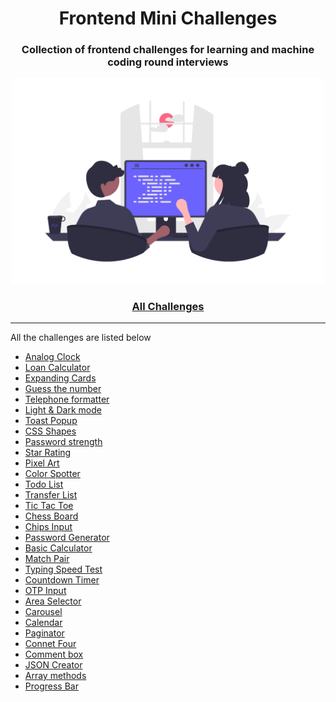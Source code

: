 <div align="center">
  <h1>Frontend Mini Challenges</h1>
  <h3>Collection of frontend challenges for learning and machine coding round interviews</h3>
  <a href="https://github.com/264pranjal/frontend_mini_challenges/"><img src="src/cover.png" alt="web programming" width="500px" /></a>
</div>

<div align="center">
  <h3><a href="https://github.com/264pranjal/frontend_mini_challenges/">All Challenges</a></h3>
</div>

---

All the challenges are listed below

- [Analog Clock](https://264pranjal.github.io/frontend_mini_challenges/src/mc/analog-clock/)
- [Loan Calculator](https://264pranjal.github.io/frontend_mini_challenges/src/mc/Mortgage_Loan_Calculator/)
- [Expanding Cards](https://github.com/264pranjal/frontend_mini_challenges/tree/main/src/mc/expanding_cards)
- [Guess the number]()
- [Telephone formatter]()
- [Light & Dark mode]()
- [Toast Popup]()
- [CSS Shapes]()
- [Password strength]()
- [Star Rating]()
- [Pixel Art]()
- [Color Spotter]()
- [Todo List]()
- [Transfer List]()
- [Tic Tac Toe]()
- [Chess Board]()
- [Chips Input]()
- [Password Generator]()
- [Basic Calculator]()
- [Match Pair]()
- [Typing Speed Test]()
- [Countdown Timer]()
- [OTP Input]()
- [Area Selector]()
- [Carousel]()
- [Calendar]()
- [Paginator]()
- [Connet Four]()
- [Comment box]()
- [JSON Creator]()
- [Array methods]()
- [Progress Bar]()
